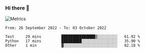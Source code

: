 ### Hi there 👋

![Metrics](https://github.com/radoapx/radoapx/blob/main/github-metrics.svg)

<!--START_SECTION:waka-->

```text
From: 26 September 2022 - To: 03 October 2022

Text     29 mins         ███████████████▒░░░░░░░░░   61.92 %
Python   17 mins         █████████░░░░░░░░░░░░░░░░   35.90 %
Other    1 min           ▓░░░░░░░░░░░░░░░░░░░░░░░░   02.18 %
```

<!--END_SECTION:waka-->

<!--
**radoapx/radoapx** is a ✨ _special_ ✨ repository because its `README.md` (this file) appears on your GitHub profile.

Here are some ideas to get you started:

- 🔭 I’m currently working on ...
- 🌱 I’m currently learning ...
- 👯 I’m looking to collaborate on ...
- 🤔 I’m looking for help with ...
- 💬 Ask me about ...
- 📫 How to reach me: ...
- 😄 Pronouns: ...
- ⚡ Fun fact: ...
-->
